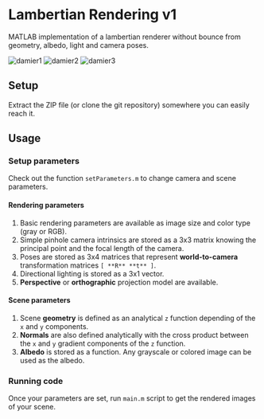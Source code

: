 # Lambertian Rendering v1

MATLAB implementation of a lambertian renderer without bounce from geometry, albedo, light and camera poses.

![damier1](data/damier_persp/images/001.png)
![damier2](data/damier_persp/images/012.png)
![damier3](data/damier_persp/images/032.png)

## Setup

Extract the ZIP file (or clone the git repository) somewhere you can easily reach it.

## Usage

### Setup parameters
Check out the function `setParameters.m` to change camera and scene parameters.

#### Rendering parameters
1. Basic rendering parameters are available as image size and color type (gray or RGB). 
2. Simple pinhole camera intrinsics are stored as a 3x3 matrix knowing the principal point and the focal length of the camera. 
3. Poses are stored as 3x4 matrices that represent **world-to-camera** transformation matrices `[ **R** **t** ]`.
4. Directional lighting is stored as a 3x1 vector.
5. **Perspective** or **orthographic** projection model are available.

#### Scene parameters
1. Scene **geometry** is defined as an analytical `z` function depending of the `x` and `y` components.
2. **Normals** are also defined analytically with the cross product between the `x` and `y` gradient components of the `z` function.
3. **Albedo** is stored as a function. Any grayscale or colored image can be used as the albedo.

### Running code
Once your parameters are set, run `main.m` script to get the rendered images of your scene.
